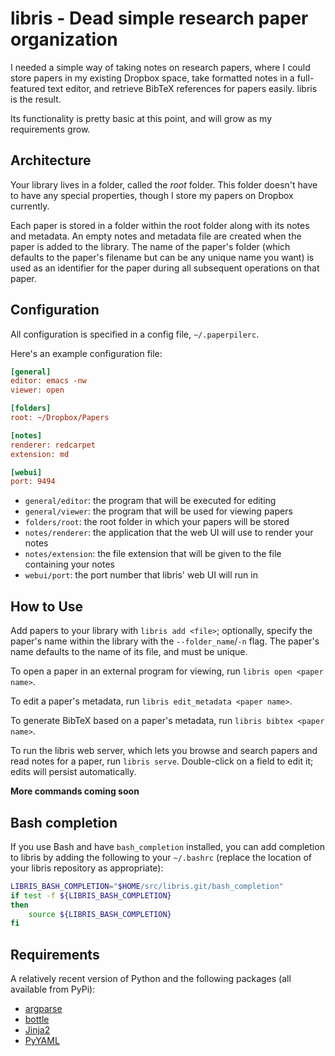 libris - Dead simple research paper organization
==========

I needed a simple way of taking notes on research papers, where I could store
papers in my existing Dropbox space, take formatted notes in a full-featured
text editor, and retrieve BibTeX references for papers easily. libris is the
result.

Its functionality is pretty basic at this point, and will grow as my
requirements grow.

## Architecture

Your library lives in a folder, called the _root_ folder. This folder
doesn't have to have any special properties, though I store my papers on
Dropbox currently.

Each paper is stored in a folder within the root folder along with its notes
and metadata. An empty notes and metadata file are created when the paper is
added to the library. The name of the paper's folder (which defaults to the
paper's filename but can be any unique name you want) is used as an identifier
for the paper during all subsequent operations on that paper.

## Configuration

All configuration is specified in a config file, `~/.paperpilerc`.

Here's an example configuration file:

```ini
[general]
editor: emacs -nw
viewer: open

[folders]
root: ~/Dropbox/Papers

[notes]
renderer: redcarpet
extension: md

[webui]
port: 9494
```

* `general/editor`: the program that will be executed for editing
* `general/viewer`: the program that will be used for viewing papers
* `folders/root`: the root folder in which your papers will be stored
* `notes/renderer`: the application that the web UI will use to render your
notes
* `notes/extension`: the file extension that will be given to the file
containing your notes
* `webui/port`: the port number that libris' web UI will run in

## How to Use

Add papers to your library with `libris add <file>`; optionally, specify
the paper's name within the library with the `--folder_name`/`-n` flag. The
paper's name defaults to the name of its file, and must be unique.

To open a paper in an external program for viewing, run `libris open <paper name>`.

To edit a paper's metadata, run `libris edit_metadata <paper name>`.

To generate BibTeX based on a paper's metadata, run
`libris bibtex <paper name>`.

To run the libris web server, which lets you browse and search papers and
read notes for a paper, run `libris serve`. Double-click on a field to edit it;
edits will persist automatically.

**More commands coming soon**

## Bash completion

If you use Bash and have `bash_completion` installed, you can add completion to libris by
adding the following to your `~/.bashrc` (replace the location of your libris repository
as appropriate):

```bash
LIBRIS_BASH_COMPLETION="$HOME/src/libris.git/bash_completion"
if test -f ${LIBRIS_BASH_COMPLETION}
then
    source ${LIBRIS_BASH_COMPLETION}
fi
```

## Requirements

A relatively recent version of Python and the following packages (all available
from PyPi):

* [argparse](http://pypi.python.org/pypi/argparse)
* [bottle](http://pypi.python.org/pypi/bottle/)
* [Jinja2](http://pypi.python.org/pypi/Jinja2/)
* [PyYAML](http://pypi.python.org/pypi/PyYAML/)
